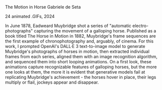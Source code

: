 The Motion in Horse
Gabriele de Seta

24 animated .GIFs, 2024

In June 1878, Eadweard Muybridge shot a series of "automatic electro-photographs" capturing the movement of a galloping horse. Published as a book titled The Horse in Motion in 1882, Muybridge's frame sequences are the first example of chronophotography and, arguably, of cinema. For this work, I prompted OpenAI's DALL·E 3 text-to-image model to generate Muybridge's photographs of horses in motion, then extracted individual frames from each series, aligned them with an image recognition algorithm, and sequenced them into short looping animations. On a first look, these animations capture recognizable features of galloping horses, but the more one looks at them, the more it is evident that generative models fail at replicating Muybridge's achievement - the horses hover in place, their legs multiply or flail, jockeys appear and disappear.